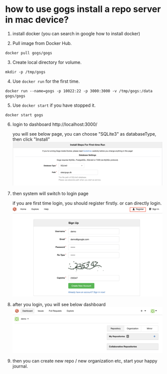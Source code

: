 # how to use gogs install a repo server in mac device?
1. install docker (you can search in google how to install docker)

2. Pull image from Docker Hub.
```shell
docker pull gogs/gogs
```

3. Create local directory for volume.
```shell
mkdir -p /tmp/gogs
```

4. Use `docker run` for the first time.
```shell
docker run --name=gogs -p 10022:22 -p 3000:3000 -v /tmp/gogs:/data gogs/gogs
```

5. Use `docker start` if you have stopped it.
```shell
docker start gogs
```

6. login to dashboard http://localhost:3000/

    you will see below page, you can choose "SQLite3" as databaseType, then click "Install"
    ![](images/choose_sqllite.png)

7. then system will switch to login page

    if you are first time login, you should register firstly. or can directly login.
    ![](images/register.png)

8. after you login, you will see below dashboard
   ![](images/dashboard.png)

9. then you can create new repo / new organization etc, start your happy journal.

